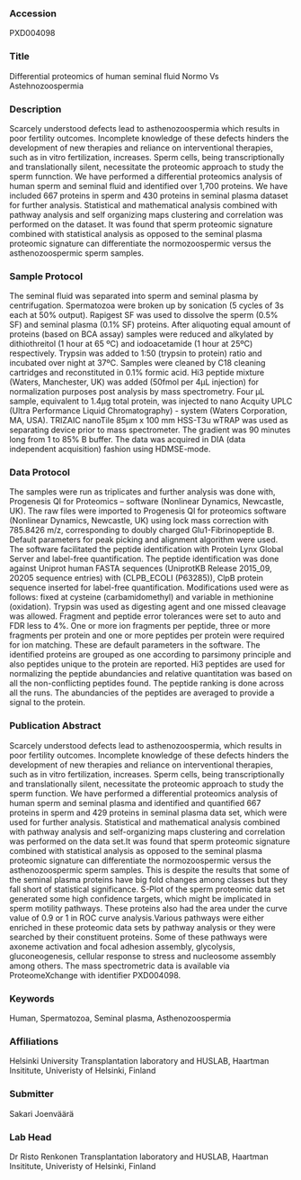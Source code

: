 ### Accession
PXD004098

### Title
Differential proteomics of human seminal fluid Normo Vs Astehnozoospermia

### Description
Scarcely understood defects lead to asthenozoospermia which results in poor fertility outcomes. Incomplete knowledge of these defects hinders the development of new therapies and reliance on interventional therapies, such as in vitro fertilization, increases. Sperm cells, being transcriptionally and translationally silent, necessitate the proteomic approach to study the sperm funnction. We have performed a differential proteomics analysis of human sperm and seminal fluid and identified over 1,700 proteins. We have included 667 proteins in sperm and 430 proteins in seminal plasma dataset for further analysis. Statistical and mathematical analysis combined with pathway analysis and self organizing maps clustering and correlation was performed on the dataset. It was found that sperm proteomic signature combined with statistical analysis as opposed to the seminal plasma proteomic signature can differentiate the normozoospermic versus the asthenozoospermic sperm samples.

### Sample Protocol
The seminal fluid was separated into sperm and seminal plasma by centrifugation. Spermatozoa were broken up by sonication (5 cycles of 3s each at 50% output). Rapigest SF was used to dissolve the sperm (0.5% SF) and seminal plasma (0.1% SF) proteins. After aliquoting equal amount of proteins (based on BCA assay) samples were reduced and alkylated by dithiothreitol (1 hour at 65 ºC) and iodoacetamide (1 hour at 25ºC) respectively. Trypsin was added to 1:50 (trypsin to protein) ratio and incubated over night at 37ºC. Samples were cleaned by C18 cleaning cartridges and reconstituted in 0.1% formic acid. Hi3 peptide mixture (Waters, Manchester, UK) was added (50fmol per 4µL injection) for normalization purposes post analysis by mass spectrometry.  Four µL sample, equivalent to 1.4µg total protein, was injected to nano Acquity UPLC (Ultra Performance Liquid Chromatography) - system (Waters Corporation, MA, USA). TRIZAIC nanoTile 85µm x 100 mm HSS-T3u wTRAP was used as separating device prior to mass spectrometer. The gradient was 90 minutes long from 1 to 85% B buffer. The data was acquired in DIA (data independent acquisition) fashion using HDMSE-mode.

### Data Protocol
The samples were run as triplicates and further analysis was done with, Progenesis QI for Proteomics – software (Nonlinear Dynamics, Newcastle, UK). The raw files were imported to Progenesis QI for proteomics software (Nonlinear Dynamics, Newcastle, UK) using lock mass correction with 785.8426 m/z, corresponding to doubly charged Glu1-Fibrinopeptide B. Default parameters for peak picking and alignment algorithm were used. The software facilitated the peptide identification with Protein Lynx Global Server and label-free quantification. The peptide identification was done against Uniprot human FASTA sequences (UniprotKB Release 2015_09, 20205 sequence entries) with (CLPB_ECOLI (P63285)), ClpB protein sequence inserted for label-free quantification. Modifications used were as follows: fixed at cysteine (carbamidomethyl) and variable in methionine (oxidation). Trypsin was used as digesting agent and one missed cleavage was allowed. Fragment and peptide error tolerances were set to auto and FDR less to 4%. One or more ion fragments per peptide, three or more fragments per protein and one or more peptides per protein were required for ion matching. These are default parameters in the software. The identified proteins are grouped as one according to parsimony principle and also peptides unique to the protein are reported. Hi3 peptides are used for normalizing the peptide abundancies and relative quantitation was based on all the non-conflicting peptides found. The peptide ranking is done across all the runs.  The abundancies of the peptides are averaged to provide a signal to the protein.

### Publication Abstract
Scarcely understood defects lead to asthenozoospermia, which results in poor fertility outcomes. Incomplete knowledge of these defects hinders the development of new therapies and reliance on interventional therapies, such as in vitro fertilization, increases. Sperm cells, being transcriptionally and translationally silent, necessitate the proteomic approach to study the sperm function. We have performed a differential proteomics analysis of human sperm and seminal plasma and identified and quantified 667 proteins in sperm and 429 proteins in seminal plasma data set, which were used for further analysis. Statistical and mathematical analysis combined with pathway analysis and self-organizing maps clustering and correlation was performed on the data set.It was found that sperm proteomic signature combined with statistical analysis as opposed to the seminal plasma proteomic signature can differentiate the normozoospermic versus the asthenozoospermic sperm samples. This is despite the results that some of the seminal plasma proteins have big fold changes among classes but they fall short of statistical significance. S-Plot of the sperm proteomic data set generated some high confidence targets, which might be implicated in sperm motility pathways. These proteins also had the area under the curve value of 0.9 or 1 in ROC curve analysis.Various pathways were either enriched in these proteomic data sets by pathway analysis or they were searched by their constituent proteins. Some of these pathways were axoneme activation and focal adhesion assembly, glycolysis, gluconeogenesis, cellular response to stress and nucleosome assembly among others. The mass spectrometric data is available via ProteomeXchange with identifier PXD004098.

### Keywords
Human, Spermatozoa, Seminal plasma, Asthenozoospermia

### Affiliations
Helsinki University
Transplantation laboratory and HUSLAB, Haartman Insititute, Univeristy of Helsinki, Finland

### Submitter
Sakari Joenväärä

### Lab Head
Dr Risto Renkonen
Transplantation laboratory and HUSLAB, Haartman Insititute, Univeristy of Helsinki, Finland


